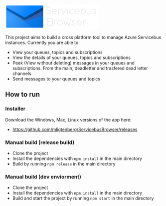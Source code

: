 <div>
    <br>
    <picture id="theme-default">
        <source srcset="assets/logo-text-dark.png" media="(prefers-color-scheme: dark)" />
        <source srcset="assets/logo-text.png" media="(prefers-color-scheme: light)" />
        <img src="assets/logo-text-dark.png" />
    </picture>
    <br>
</div>

This project aims to build a cross platform tool to manage Azure Servicebus instances.
Currently you are able to:
- View your queues, topics and subscriptions
- View the details of your queues, topics and subscriptions
- Peek (View without deleting) messages in your queues and subscriptions. From the main, deadletter and trasfered dead letter channels
- Send messages to your queues and topics

## How to run
### Installer
Download the Windows, Mac, Linux versions of the app here:
- https://github.com/mligtenberg/ServicebusBrowser/releases

### Manual build (release build)
- Clone the project
- Install the dependencies with ``npm install`` in the main directory
- Build by running ``npm release`` in the main directory

### Manual build (dev enviorment)
- Clone the project
- Install the dependencies with ``npm install`` in the main directory
- Build and start the project by running ``npm start`` in the main directory
